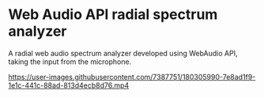 # Web Audio API radial spectrum analyzer
A radial web audio spectrum analyzer developed using WebAudio API, taking the input from the microphone.


https://user-images.githubusercontent.com/7387751/180305990-7e8ad1f9-1e1c-441c-88ad-813d4ecb8d76.mp4

